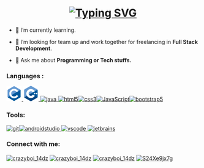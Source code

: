 <h1 align="center">
<a href="https://git.io/typing-svg"><img src="https://readme-typing-svg.demolab.com?font=Fira+Code&duration=3000&pause=100&color=F7F7F7&background=CC0EFF00&width=435&lines=Hi+%F0%9F%91%8B%2C+I'm+crazyboi...;Nice+to+Meet+You...;A+Passionate+Programmer+from+India" alt="Typing SVG" height="60%" width="70%"/></a>
</h1>

- 🌱 I’m currently learning.

- 🤝 I’m looking for team up and work together for freelancing in **Full Stack Development**.

- 💬 Ask me about **Programming or Tech stuffs.**

<h3 align="left">Languages :</h3>
<p align="left"> <a href="https://www.cprogramming.com/" target="_blank" rel="noreferrer"> <img src="https://raw.githubusercontent.com/devicons/devicon/master/icons/c/c-original.svg" alt="c" width="40" height="40"/></a><a href="https://www.w3schools.com/cpp/" target="_blank" rel="noreferrer"> <img src="https://raw.githubusercontent.com/devicons/devicon/master/icons/cplusplus/cplusplus-original.svg" alt="cplusplus" width="40" height="40"/> </a> <a href="https://www.w3schools.com/java/" target="_blank" rel="noreferrer"><img src="https://abhisheks008.github.io/CV/assets/images/skills/java.png" alt="java" width="40" height="40"/></a><a href="https://www.w3schools.com/html5/" target="_blank" rel="noreferrer"> <img src="https://logos-download.com/wp-content/uploads/2017/07/HTML5_badge.png" alt="html5" width="40" height="40"/></a><a href="https://www.w3schools.com/css3/" target="_blank" rel="noreferrer"><img src="https://joshua-d-miller.com/assets/img/CSS.png" alt="css3" width="40" height="40"/></a><a href="https://www.w3schools.com/javascript/" target="_blank" rel="noreferrer"><img src="https://cdn.jsdelivr.net/gh/devicons/devicon/icons/javascript/javascript-original.svg" alt="JavaScript" width="40" height="40"/></a><a href="https://www.w3schools.com/bootstrap5/" target="_blank" rel="noreferrer"><img src="https://cdn.jsdelivr.net/gh/devicons/devicon/icons/bootstrap/bootstrap-original-wordmark.svg" alt="bootstrap5" width="50" height="40"/></a></p>

<h3 align="left">Tools:</h3>
<p><a href="https://www.w3schools.com/git/" target="_blank" rel="noreferrer"><img src="https://cdn.jsdelivr.net/gh/devicons/devicon/icons/git/git-original.svg"alt="git" width="50" height="40"/></a><a href="https://www.w3schools.com/androidstudio/" target="_blank" rel="noreferrer"><img src="https://cdn.jsdelivr.net/gh/devicons/devicon/icons/androidstudio/androidstudio-original.svg" alt="androidstudio" width="50" height="40"/> </a><a href="https://www.w3schools.com/vscode/" target="_blank" rel="noreferrer"><img src="https://cdn.jsdelivr.net/gh/devicons/devicon/icons/vscode/vscode-original.svg" alt="vscode" width="50" height="40"/> </a><a href="https://www.w3schools.com/jetbrains/" target="_blank" rel="noreferrer"><img src="https://cdn.jsdelivr.net/gh/devicons/devicon/icons/jetbrains/jetbrains-original.svg"alt="jetbrains" width="50" height="40"/></a></p>

<h3 align="left">Connect with me:</h3>
<p align="left">
<a href="https://twitter.com/14dzCrazyboi?s=09" target="blank"><img align="center" src="https://raw.githubusercontent.com/rahuldkjain/github-profile-readme-generator/master/src/images/icons/Social/twitter.svg" alt="crazyboi_14dz" height="30" width="40" /></a>
<a href="https://instagram.com/crazyboi_14dz" target="blank"><img align="center" src="https://raw.githubusercontent.com/rahuldkjain/github-profile-readme-generator/master/src/images/icons/Social/instagram.svg" alt="crazyboi_14dz" height="30" width="40" /></a>
<a href="http://www.linkedin.com/in/crazyboi14dz" target="blank"><img align="center" src="https://pngimg.com/uploads/linkedIn/linkedIn_PNG39.png" alt="crazyboi_14dz" height="30" width="30" /></a>
<a href="https://discord.gg/S24Xe9jx7g" target="blank"><img align="center" src="https://raw.githubusercontent.com/rahuldkjain/github-profile-readme-generator/master/src/images/icons/Social/discord.svg" alt="S24Xe9jx7g" height="30" width="40" /></a>
</p>
